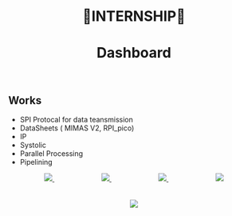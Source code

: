 <div id="header" align="center">

# 📡INTERNSHIP📡
# Dashboard
</br>
</div>


## Works

- SPI Protocal for data teansmission
- DataSheets ( MIMAS V2, RPI_pico)
- IP 
- Systolic
- Parallel Processing
- Pipelining


<div id="header" align="center">
  <a href="https://github.com/shreyas-sarang/INTERNSHIP/tree/main/DATA/POOJA">
    <img src="https://img.shields.io/badge/POOJA-black?style=for-the-badge&logo=danger&logoColor=white"/>
  </a>
  &nbsp &nbsp &nbsp &nbsp &nbsp &nbsp &nbsp &nbsp &nbsp &nbsp &nbsp &nbsp
  
  <a href="https://github.com/shreyas-sarang/INTERNSHIP/tree/main/DATA/MANPREAT">
    <img src="https://img.shields.io/badge/MANPREAT-black?style=for-the-badge&logo=car&logoColor=white"/>
  </a>
&nbsp &nbsp &nbsp &nbsp &nbsp &nbsp &nbsp &nbsp &nbsp &nbsp &nbsp &nbsp

  <a href="https://github.com/shreyas-sarang/INTERNSHIP/tree/main/DATA/RADHIKA">
    <img src="https://img.shields.io/badge/RADHIKA-black?style=for-the-badge&logo=car&logoColor=white"/>
  </a>
&nbsp &nbsp &nbsp &nbsp &nbsp &nbsp &nbsp &nbsp &nbsp &nbsp &nbsp &nbsp
  
  
  <a href="https://github.com/shreyas-sarang/INTERNSHIP/tree/main/DATA/SHREYAS">
    <img src="https://img.shields.io/badge/SHREYAS-black?style=for-the-badge&logo=car&logoColor=white"/>
  </a>
</div>
<div id="header" align="center">
</br>
</br>

  <a href="https://github.com/shreyas-sarang/QUAD/blob/main/README.md">
    <img src="https://img.shields.io/badge/🔥QUAD🔥-black?style=for-the-badge&logo=car&logoColor=white"/>
  </a>
</div>
